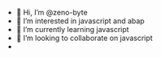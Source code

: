 - 👋 Hi, I’m @zeno-byte
- 👀 I’m interested in javascript and abap
- 🌱 I’m currently learning javascript
- 💞️ I’m looking to collaborate on javascript
-

<!---
zeno-byte/zeno-byte is a ✨ special ✨ repository because its `README.md` (this file) appears on your GitHub profile.
You can click the Preview link to take a look at your changes.
--->
